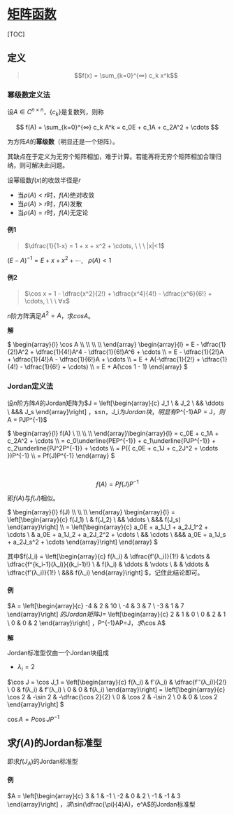 <link rel='stylesheet' href='../../../style/index.css'>
<script src='../../../style/index.js'></script>

# [矩阵函数](../index.html)

[TOC]

## 定义

>$$f(x) = \sum_{k=0}^{∞} c_k x^k$$

### 幂级数定义法

设$A∈C^{n×n}$，$\{ c_k \}$是复数列，则称

$$
    f(A)
    = \sum_{k=0}^{∞} c_k A^k
    = c_0E + c_1A + c_2A^2 + \cdots
$$

为方阵$A$的**幂级数**（明显还是一个矩阵）。

<span class='highlight'>其缺点在于定义为无穷个矩阵相加，难于计算。若能再将无穷个矩阵相加合理归纳，则可解决此问题。</span>

设幂级数$f(x)$的收敛半径是$r$

- 当$ρ(A)<r$时，$f(A)$绝对收敛
- 当$ρ(A)>r$时，$f(A)$发散
- 当$ρ(A)=r$时，$f(A)$无定论

#### 例1

>$\dfrac{1}{1-x} = 1 + x + x^2 + \cdots, \ \ \ |x|<1$

$(E-A)^{-1} = E + x + x^2 + \cdots, \ \ \ ρ(A)<1$

#### 例2

>$\cos x = 1 - \dfrac{x^2}{2!} + \dfrac{x^4}{4!} - \dfrac{x^6}{6!} + \cdots, \ \ \ ∀x$

$n$阶方阵满足$A^2 = A$，求$cos A$。

**解**

$
    \begin{array}{l}
        \cos A \\\\ \\\\ \\\\ \\\\
    \end{array}
    \begin{array}{l}
            = E - \dfrac{1}{2!}A^2 + \dfrac{1}{4!}A^4 - \dfrac{1}{6!}A^6 + \cdots
    \\\\    = E - \dfrac{1}{2!}A + \dfrac{1}{4!}A - \dfrac{1}{6!}A + \cdots
    \\\\    = E + A(-\dfrac{1}{2!} + \dfrac{1}{4!} - \dfrac{1}{6!} + \cdots)
    \\\\    = E + A(\cos 1 - 1)
    \end{array}
$

### Jordan定义法

设$n$阶方阵$A$的Jordan矩阵为$J =
    \left[\begin{array}{c}
        J_1
    \\  & J_2
    \\  && \ddots
    \\  &&& J_s
    \end{array}\right]
$，$s≤n$，$J_i$为Jordan块，明显有$P^{-1}AP = J$，则$A = PJP^{-1}$

$
    \begin{array}{l}
        f(A) \\ \\\\ \\\\ \\\\
    \end{array}\begin{array}{l}
            = c_0E + c_1A + c_2A^2 + \cdots
    \\\\    = c_0\underline{PEP^{-1}} + c_1\underline{PJP^{-1}} + c_2\underline{PJ^2P^{-1}} + \cdots
    \\\\    = P({ c_0E + c_1J + c_2J^2 + \cdots })P^{-1}
    \\\\    = Pf(J)P^{-1}
    \end{array}
$

&nbsp;

<span class='highlight'>$$f(A) = Pf(J)P^{-1}$$</span>

即$f(A)$与$f(J)$相似。

$
\begin{array}{l}
    f(J) \\\\ \\\\ \\\\
\end{array}
\begin{array}{l}
    =
    \left[\begin{array}{c}
        f(J_1)
    \\  & f(J_2)
    \\  && \ddots
    \\  &&& f(J_s)
    \end{array}\right]
    \\\\
    =
    \left[\begin{array}{c}
        a_0E + a_1J_1 + a_2J_1^2 + \cdots
    \\  & a_0E + a_1J_2 + a_2J_2^2 + \cdots
    \\  && \cdots
    \\  &&& a_0E + a_1J_s + a_2J_s^2 + \cdots
    \end{array}\right]
\end{array}
$

<span class='highlight'>其中$f(J_i) =
    \left[\begin{array}{c}
        f(λ_i) & \dfrac{f'(λ_i)}{1!} & \cdots & \dfrac{f^{k_i-1}(λ_i)}{(k_i-1)!}
    \\         & f(λ_i)              & \ddots & \vdots
    \\         &                     & \ddots & \dfrac{f'(λ_i)}{1!}
    \\  &&& f(λ_i)
    \end{array}\right]
$，记住此结论即可。</span>

#### 例

$A =
    \left[\begin{array}{c}
        -4 & 2  & 10
    \\  -4 & 3  & 7
    \\  -3 & 1  & 7
    \end{array}\right]
$的Jordan矩阵$J=
    \left[\begin{array}{c}
        2 & 1  & 0
    \\  0 & 2  & 1
    \\  0 & 0  & 2
    \end{array}\right]
$，$P^{-1}AP=J$，求$\cos A$

**解**

Jordan标准型仅由一个Jordan块组成

- $λ_i = 2$

$\cos J = \cos J_1 =
    \left[\begin{array}{c}
        f(λ_i) & f'(λ_i) & \dfrac{f''(λ_i)}{2!}
    \\  0      & f(λ_i)  & f'(λ_i)
    \\  0      & 0       & f(λ_i)
    \end{array}\right]
    =
    \left[\begin{array}{c}
        \cos 2 & -\sin 2 & -\dfrac{\cos 2}{2}
    \\  0      & \cos 2  &  -\sin 2
    \\  0      & 0       & \cos 2
    \end{array}\right]
$

$\cos A = P \cos J P^{-1}$

## 求$f(A)$的Jordan标准型

即求$f(J_A)$的Jordan标准型

#### 例

$A = 
    \left[\begin{array}{c}
        3  & 1  & -1
    \\  -2 & 0  & 2
    \\  -1 & -1 & 3
    \end{array}\right]
$，求$\sin(\dfrac{\pi}{4}A)$，$e^A$的Jordan标准型